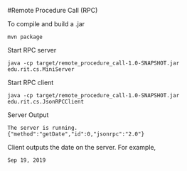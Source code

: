 #Remote Procedure Call (RPC)

To compile and build a .jar
```
mvn package
```

Start RPC server
```
java -cp target/remote_procedure_call-1.0-SNAPSHOT.jar edu.rit.cs.MiniServer
```

Start RPC client
```
java -cp target/remote_procedure_call-1.0-SNAPSHOT.jar edu.rit.cs.JsonRPCClient
```

Server Output
```
The server is running.
{"method":"getDate","id":0,"jsonrpc":"2.0"}
```

Client outputs the date on the server. For example,
```
Sep 19, 2019  
```